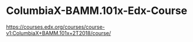 # ColumbiaX-BAMM.101x-Edx-Course
https://courses.edx.org/courses/course-v1:ColumbiaX+BAMM.101x+2T2018/course/
